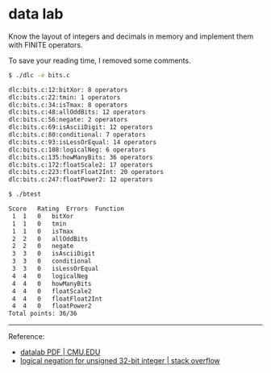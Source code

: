 # data lab
Know the layout of integers and decimals in memory and implement them with FINITE operators.

To save your reading time, I removed some comments.

```bash
$ ./dlc -e bits.c

dlc:bits.c:12:bitXor: 8 operators
dlc:bits.c:22:tmin: 1 operators
dlc:bits.c:34:isTmax: 8 operators
dlc:bits.c:48:allOddBits: 12 operators
dlc:bits.c:56:negate: 2 operators
dlc:bits.c:69:isAsciiDigit: 12 operators
dlc:bits.c:80:conditional: 7 operators
dlc:bits.c:93:isLessOrEqual: 14 operators
dlc:bits.c:108:logicalNeg: 6 operators
dlc:bits.c:135:howManyBits: 36 operators
dlc:bits.c:172:floatScale2: 17 operators
dlc:bits.c:223:floatFloat2Int: 20 operators
dlc:bits.c:247:floatPower2: 12 operators
```

```bash
$ ./btest

Score	Rating	Errors	Function
 1	1	0	bitXor
 1	1	0	tmin
 1	1	0	isTmax
 2	2	0	allOddBits
 2	2	0	negate
 3	3	0	isAsciiDigit
 3	3	0	conditional
 3	3	0	isLessOrEqual
 4	4	0	logicalNeg
 4	4	0	howManyBits
 4	4	0	floatScale2
 4	4	0	floatFloat2Int
 4	4	0	floatPower2
Total points: 36/36
```

****
Reference:
- [datalab PDF | CMU.EDU](http://csapp.cs.cmu.edu/3e/datalab.pdf)
- [logical negation for unsigned 32-bit integer | stack overflow](https://stackoverflow.com/a/4971757/18602987)
